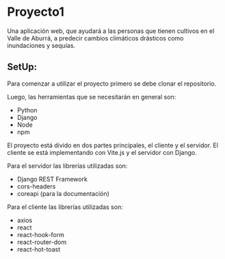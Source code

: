 # Proyecto1
Una aplicación web, que ayudará a las personas que tienen cultivos en el Valle de Aburrá, a predecir cambios climáticos drásticos como inundaciones y sequías.

## SetUp:

Para comenzar a utilizar el proyecto primero se debe clonar el repositorio. 

Luego, las herramientas que se necesitarán en general son: 

- Python
- Django
- Node
- npm

El proyecto está divido en dos partes principales, el cliente y el servidor. El cliente se está implementando con Vite.js y el servidor con Django.

Para el servidor las librerías utilizadas son:  
- Django REST Framework
- cors-headers
- coreapi (para la documentación)

Para el cliente las librerías utilizadas son:
- axios
- react
- react-hook-form
- react-router-dom
- react-hot-toast




